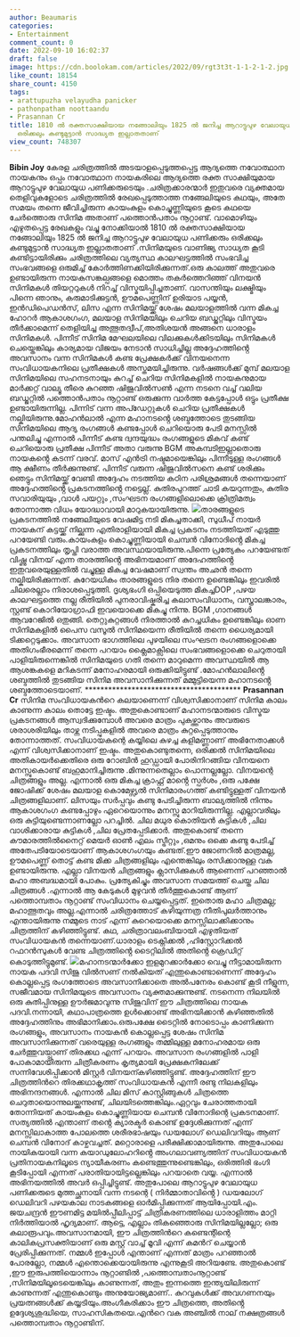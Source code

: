 ```yaml
---
author: Beaumaris
categories:
- Entertainment
comment_count: 0
date: 2022-09-10 16:02:37
draft: false
image: https://cdn.boolokam.com/articles/2022/09/rgt3t3t-1-1-2-1-2.jpg
like_count: 18154
share_count: 4150
tags:
- arattupuzha velayudha panicker
- pathonpatham noottaandu
- Prasannan Cr
title: 1810 ൽ രക്തസാക്ഷിയായ നങ്ങോലിയും 1825 ൽ ജനിച്ച ആറാട്ടുപുഴ വേലായുധ പണിക്കരും
  ഒരിക്കലും കണ്ടുമുട്ടാൻ സാദ്ധ്യത ഇല്ലാതതാണ്‌
view_count: 748307
---
```


**Bibin Joy** കേരള ചരിത്രത്തിൽ അടയാളപ്പെടുത്തപ്പെട്ട ആദ്യത്തെ നവോത്ഥാന നായകനും ഒപ്പം നവോത്ഥാന നായകരിലെ ആദ്യത്തെ രക്ത സാക്ഷിയുമായ ആറാട്ടുപുഴ വേലായുധ പണിക്കരുടെയും .ചരിത്രക്കാരന്മാർ ഇതുവരെ വ്യക്തമായ തെളിവുകളോടെ ചരിത്രത്തിൽ രേഖപ്പെടുത്താത്ത നങ്ങേലിയുടെ കഥയും, അതേ സമയം തന്നെ ജീവിച്ചിരുന്ന കായംകുളം കൊച്ചുണ്ണിയുടെ കൂടെ കഥയെ ചേർത്തൊരു സിനിമ അതാണ് പത്തൊൻപതാം നൂറ്റാണ്ട്. വാമൊഴിയും എഴുതപ്പെട്ട രേഖകളും വച്ചു നോക്കിയാൽ 1810 ൽ രക്തസാക്ഷിയായ നങ്ങോലിയും 1825 ൽ ജനിച്ച ആറാട്ടുപുഴ വേലായുധ പണിക്കരും ഒരിക്കലും കണ്ടുമുട്ടാൻ സാദ്ധ്യത ഇല്ലാതതാണ്‌ .സിനിമയുടെ വാണിജ്യ സാധ്യത കൂടി കണ്ടിട്ടായിരിക്കും ചരിത്രത്തിലെ വ്യത്യസ്ഥ കാലഘട്ടത്തിൽ സംഭവിച്ച സംഭവങ്ങളെ ഒരുമിച്ച് കോർത്തിണക്കിയിരിക്കുന്നത്.ഒരു കാലത്ത് അതുവരെ ഉണ്ടായിരുന്ന നായകസങ്കല്പങ്ങളെ മൊത്തം തകർത്തെറിഞ്ഞ് വിനയൻ സിനിമകൾ തിയറ്ററുകൾ നിറച്ച് വിസ്മയിപ്പിച്ചതാണ്. വാസന്തിയും ലക്ഷ്മിയും പിന്നെ ഞാനും, കരുമാടിക്കുട്ടൻ, ഊമപെണ്ണിന് ഉരിയാട പയ്യൻ, ഇൻഡിപെഡൻസ്, ലിസ എന്ന സിനിമയ്ക്ക് ശേഷം മലയാളത്തിൽ വന്ന മികച്ച ഹോറർ ആകാശഗംഗ, മലയാള സിനിമയിലും ചെറിയ ബഡ്ജറ്റിലും വിസ്മയം തീർക്കാമെന്ന് തെളിയിച്ച അത്ഭുതദ്വീപ്,അതിശയൻ അങ്ങനെ ധാരാളം സിനിമകൾ. പിന്നീട് സിനിമ മേഘലയിലെ വിലക്കുകൾക്കിടയിലും സിനിമകൾ ചെയ്തെങ്കിലും കാര്യമായ വിജയം നേടാൻ സാധിച്ചില്ല അദ്ദേഹത്തിൻ്റെ അവസാനം വന്ന സിനിമകൾ കണ്ട പ്രേക്ഷകർക്ക് വിനയനെന്ന സംവിധായകനിലെ പ്രതീക്ഷകൾ അസ്തമയിച്ചിരുന്നു. വർഷങ്ങൾക്ക് മുമ്പ് മലയാള സിനിമയിലെ സഹനടനായും കുറച്ച് ചെറിയ സിനിമകളിൽ നായകനുമായ മാർക്കറ്റ് വാല്യൂ തീരെ കുറഞ്ഞ ഷിജുവിൽസൺ എന്ന നടനെ വച്ച് വലിയ ബഡ്ജറ്റിൽ പത്തൊൻപതാം നൂറ്റാണ്ട് ഒരുക്കുന്ന വാർത്ത കേട്ടപ്പോൾ ഒട്ടും പ്രതീക്ഷ ഉണ്ടായിരുന്നില്ല. പിന്നിട് വന്ന അപ്ഡേറ്റുകൾ ചെറിയ പ്രതീക്ഷകൾ നല്കിയിരുന്നു.മോഹൻലാൽ എന്ന മഹാനടൻ്റെ ശബ്ദത്തോടെ തുടങ്ങിയ സിനിമയിലെ ആദ്യ രംഗങ്ങൾ കണ്ടപ്പോൾ ചെറിയൊരു പേടി മനസ്സിൽ പന്തലിച്ചു എന്നാൽ പിന്നീട് കണ്ട ദ്വന്ദയുദ്ധം രംഗങ്ങളുടെ മികവ് കണ്ട് ചെറിയൊരു പ്രതീക്ഷ പിന്നീട് അതാ വരുന്നു BGM അകമ്പടിഇല്ലാതൊരു നായകൻ്റെ കടന്ന് വരവ്. മാസ് എൻട്രി നഷ്ടമായെങ്കിലും പിന്നീടുള്ള രംഗങ്ങൾ ആ ക്ഷീണം തീർക്കുന്നുണ്ട്. പിന്നീട് വരുന്ന ഷിജുവിൽസനെ കണ്ട് ശരിക്കും ഞെട്ടും സിനിമയ്ക്ക് വേണ്ടി അദ്ദേഹം നടത്തിയ കഠിന പരിശ്രമങ്ങൾ തന്നെയാണ് അദ്ദേഹത്തിൻ്റെ പ്രകടനത്തിൻ്റെ നട്ടെല്ല്. കുതിരപുറത്ത് ചാടി കയറുന്നതും, കുതിര സവാരിയുയും ,വാൾ പയറ്റും ,സംഘടന രംഗങ്ങളിലൊക്കെ ക്രിത്രിമത്വം തോന്നാത്ത വിധം യോദ്ധാവായി മാറുകയായിരുന്നു. ![](https://cdn.boolokam.com/articles/2022/09/rgt3t3t-1-1-2-1-2.jpg)താരങ്ങളുടെ പ്രകടനത്തിൽ നങ്ങേലിയുടെ വേഷമിട്ട നടി മികച്ചതാക്കി, സുധീപ് നായർ നായകന് കട്ടയ്ക്ക് നില്ക്കുന്ന എതിരാളിയായി മികച്ച പ്രകടനം നടത്തിയത് എടുത്തു പറയേണ്ടി വരും.കായംകുളം കൊച്ചുണ്ണിയായി ചെമ്പൻ വിനോദിൻ്റെ മികച്ച പ്രകടനത്തിലും തൃപ്തി വരാത്ത അവസ്ഥയായിരുന്നു.പിന്നെ പ്രത്യേകം പറയേണ്ടത് വിഷ്ണു വിനയ് എന്ന താരത്തിൻ്റെ അഭിനയമാണ് അദേഹത്തിൻ്റെ ഇതുവരെയുള്ളതിൽ വച്ചുള്ള മികച്ച വേഷമാണ് സ്വന്തം അഛൻ തന്നെ നല്കിയിരിക്കുന്നത്. കുറേയധികം താരങ്ങളുടെ നിര തന്നെ ഉണ്ടെങ്കിലും ഇവരിൽ ചിലരെല്ലാം നിരാശപ്പെടുത്തി. ദൃശ്യഭംഗി ഒപ്പിയെടുത്ത മികച്ചDOP ,പഴയ കാലഘട്ടത്തെ നല്ല രീതിയിൽ പുനരാവിഷ്കരിച്ച കലാസംവിധാനം, വസ്ത്രാലങ്കാരം, സ്റ്റണ്ട് കൊറിയോഗ്രാഫി ഇവയൊക്കെ മികച്ചു നിന്നു. BGM ,ഗാനങ്ങൾ ആവറേജിൽ ഒതുങ്ങി. തെറ്റുകുറ്റങ്ങൾ നിരത്താൽ കുറച്ചധികം ഉണ്ടെങ്കിലും ഓണ സിനിമകളിൽ പൈസ വസൂൽ സിനിമയെന്ന രീതിയിൽ തന്നെ ധൈര്യമായി ടിക്കറ്റെടുക്കാം. അവസാന ഭാഗത്തിലെ പുഴയിലെ സംഘടന രംഗങ്ങളൊക്കെ അതിഗംഭീരമെന്ന് തന്നെ പറയാം ക്ലൈമാക്സിലെ സംഭവങ്ങളൊക്കെ ചെറുതായി പാളിയിരുന്നെങ്കിൽ സിനിമയുടെ ഗതി തന്നെ മാറുമെന്ന അവസ്ഥയിൽ ആ ആശങ്കകളെ മറികടന്ന് മനോഹരമായി ഒരുക്കിയിട്ടുണ്ട് .മോഹൻലാലിൻ്റെ ശബ്ദത്തിൽ തുടങ്ങിയ സിനിമ അവസാനിക്കുന്നത് മമ്മുട്ടിയെന്ന മഹാനടൻ്റെ ശബ്ദത്തോടെയാണ്. **************************************** **Prasannan Cr** സിനിമ സംവിധായകൻറെ കലയാണെന്ന് വിശ്വസിക്കാനാണ് സിനിമ കാലം കാണുന്ന കാലം തൊട്ടേ ഇഷ്ടം. അതുകൊണ്ടാണ് മഹാനടന്മാരുടെ വിസ്മയ പ്രകടനങ്ങൾ ആസ്വദിക്കുമ്പോൾ അവരെ മാത്രം പുകഴ്ത്താനും അവരുടെ ശരാശരിയിലും താഴ്ന്ന നടിപ്പുകളിൽ അവരെ മാത്രം കുറ്റപ്പെടുത്താനും തോന്നാത്തത്. സംവിധായകന്റെ കയ്യിലെ കുഴച്ച കളിമണ്ണാണ് അഭിനേതാക്കൾ എന്ന് വിശ്വസിക്കാനാണ് ഇഷ്ടം. അതുകൊണ്ടുതന്നെ, ഒരിക്കൽ സിനിമയിലെ അതികായർക്കെതിരെ ഒരു റോബിൻ ഹുഡ്ഡായി പോരിനിറങ്ങിയ വിനയനെ മനസ്സുകൊണ്ട് ബഹുമാനിച്ചിരുന്നു .മിന്നുന്നതെല്ലാം പൊന്നല്ലല്ലോ. വിനയന്റെ ചിത്രങ്ങളും അല്ല. എന്നാൽ ഒരു മികച്ച ക്രാഫ്റ്റ് മാൻ്റെ സ്പർശം ,ഒരു പക്ഷേ ജോഷിക്ക് ശേഷം മലയാള കൊമേഴ്സ്യൽ സിനിമാരംഗത്ത് കണ്ടിട്ടുള്ളത് വിനയൻ ചിത്രങ്ങളിലാണ്. ലിസയും സർപ്പവും കണ്ടു പേടിച്ചിരുന്ന ബാല്യത്തിൽ നിന്നും ആകാശഗംഗ കണ്ടപ്പോഴും ഏറെയൊന്നും മനസ്സു മാറിയിരുന്നില്ല. എല്ലാവരിലും ഒരു കുട്ടിയുണ്ടെന്നാണല്ലോ പറച്ചിൽ. ചില മധുര കൊതിയൻ കുട്ടികൾ ,ചില വാശിക്കാരായ കുട്ടികൾ ,ചില പ്രേതപ്പേടിക്കാർ. അതുകൊണ്ട് തന്നെ കൗമാരത്തിൽനൈറ്റ് മെയർ ഓൺ എലം സ്ട്രീറ്റും ,ഒമനും ഒക്കെ കണ്ടു പേടിച്ച് അതേപടിയോടെയാണ് ആകാശഗംഗയും കണ്ടത്.ഈ ജോണറിൽ മാത്രമല്ല, ഊമപെണ്ണ് തൊട്ട് കണ്ട മിക്ക ചിത്രങ്ങളിലും എന്തെങ്കിലും രസിക്കാനുള്ള വക ഉണ്ടായിരുന്നു. എല്ലാ വിനയൻ ചിത്രങ്ങളും ക്ലാസിക്കുകൾ ആണെന്ന് പറഞ്ഞാൽ മഹാ അബദ്ധമായി പോകും. പ്രത്യേകിച്ചും അവസാന സമയത്ത് ചെയ്ത ചില ചിത്രങ്ങൾ .എന്നാൽ ആ കേടുകൾ മുഴുവൻ തീർത്തുകൊണ്ട് ആണ് പത്തൊമ്പതാം നൂറ്റാണ്ട് സംവിധാനം ചെയ്യപ്പെട്ടത്. ഇതൊരു മഹാ ചിത്രമല്ല; മഹാത്ഭുതവും അല്ല.എന്നാൽ ചരിത്രത്തോട് കഴിയുന്നത്ര നീതിപുലർത്താനും എന്തായിരുന്നു നമ്മുടെ നാട് എന്ന് കുറെയൊക്കെ മനസ്സിലാക്കിക്കാനും ചിത്രത്തിന് കഴിഞ്ഞിട്ടുണ്ട്. കഥ, ചരിത്രാവലംബിയായി എഴുതിയത് സംവിധായകൻ തന്നെയാണ്.ധാരാളം ടെക്നിക്കൽ ,ഹിസ്റ്റോറിക്കൽ റഫറൻസുകൾ വേണ്ട ചിത്രത്തിൻ്റെ ടൈറ്റിലിൽ അതിൻ്റെ ക്രെഡിറ്റ് കൊടുത്തിട്ടുമുണ്ട്. ![](https://cdn.boolokam.com/articles/2022/09/rrr-1-1.webp)മഹാനടന്മാർക്കോ ഇളമുറക്കാർക്കോ വെച്ചു നീട്ടാമായിരുന്ന നായക പദവി സിജു വിൽസണ് നൽകിയത് എന്തുകൊണ്ടാണെന്ന് അദ്ദേഹം കൊല്ലപ്പെട്ട രംഗത്തോടെ അവസാനിക്കാതെ അൽപനേരം കൊണ്ട് കൂടി നീളുന്ന, സജീവമായ സിനിമയുടെ അവസാനം വ്യക്തമാക്കുന്നുണ്ട്. നടനെന്ന നിലയിൽ ഒരു കുതിപ്പിനുള്ള ഊർജമാവുന്നു സിജുവിന് ഈ ചിത്രത്തിലെ നായക പദവി.നന്നായി, കഥാപാത്രത്തെ ഉൾക്കൊണ്ട് അഭിനയിക്കാൻ കഴിഞ്ഞതിൽ അദ്ദേഹത്തിനും അഭിമാനിക്കാം.ഒരുപക്ഷേ ടൈറ്റിൽ നോടൊപ്പം കാണിക്കുന്ന രംഗങ്ങളും, അവസാനം നായകൻ കൊല്ലപ്പെട്ട ശേഷം സിനിമ അവസാനിക്കുന്നത് വരെയുള്ള രംഗങ്ങളും തമ്മിലുള്ള മനോഹരമായ ഒരു ചേർത്തുവയ്പ്പാണ് തിരക്കഥ എന്ന് പറയാം. അവസാന രംഗങ്ങളിൽ പാളി പോകാമായിരുന്ന ചിത്രീകരണം കൃത്യമായി പ്രേക്ഷകനിലേക്ക് സന്നിവേശിപ്പിക്കാൻ മിസ്റ്റർ വിനയന്കഴിഞ്ഞിട്ടുണ്ട്. അദ്ദേഹത്തിന് ഈ ചിത്രത്തിൻറെ തിരക്കഥാകൃത്ത് സംവിധായകൻ എന്നീ രണ്ടു നിലകളിലും അഭിനന്ദനങ്ങൾ. എന്നാൽ ചില മിസ് കാസ്റ്റിങ്ങുകൾ ചിത്രത്തെ ചെറുതായൊന്നുലയ്ക്കുന്നുണ്ട്, ചിലയിടത്തെങ്കിലും.ഏറ്റവും ചേരാത്തതായി തോന്നിയത് കായംകുളം കൊച്ചുണ്ണിയായ ചെമ്പൻ വിനോദിന്റെ പ്രകടനമാണ്. സത്യത്തിൽ എന്താണ് തൻ്റെ ക്യാരക്ടർ കൊണ്ട് ഉദ്ദേശിക്കുന്നത് എന്ന് മനസ്സിലാകാത്ത പോലത്തെ ശരീരഭാഷയും ഡയലോഗ് ഡെലിവറിയും ആണ് ചെമ്പൻ വിനോദ് കാഴ്ചവച്ചത്. മറ്റൊരാളെ പരീക്ഷിക്കാമായിരുന്നു. അതുപോലെ നായികയായി വന്ന കയാഡുലോഹറിൻ്റെ അംഗലാവണ്യത്തിന് സംവിധായകൻ പ്രതിനായകനിലൂടെ ന്യായീകരണം കണ്ടെത്തുന്നുണ്ടെങ്കിലും, ഒരിത്തിരി ഭംഗി കൂടിപ്പോയി എന്നത് പരാതിയായിട്ടല്ലെങ്കിലും പറയാതെ വയ്യ. എന്നാൽ അഭിനയത്തിൽ അവർ ഒപ്പിച്ചിട്ടുണ്ട്. അതുപോലെ ആറാട്ടുപുഴ വേലായുധ പണിക്കരുടെ മുത്തച്ഛനായി വന്ന നടന്റെ ( നിർമ്മാതാവിൻ്റെ ) ഡയലോഗ് ഡെലിവറി പഴയകാല നാടകങ്ങളെ ഓർമിപ്പിക്കുന്നത് ആയിപ്പോയി.എം. ജയചന്ദ്രൻ ഈണമിട്ട മയിൽപ്പീലിപ്പാട്ട് ചിത്രീകരണത്തിലെ ധാരാളിത്തം മാറ്റി നിർത്തിയാൽ ഹൃദ്യമാണ്. ആട്ടെ, എല്ലാം തികഞ്ഞൊരു സിനിമയില്ലല്ലോ; ഒരു കലാരൂപവും.അവസാനമായി, ഈ ചിത്രത്തിൻറെ കണ്ടെന്റിന്റെ കാലികപ്രസക്തിയാണ് ഒരു മസ്റ്റ് വാച്ച് മൂവി എന്ന് കമൻറ് ചെയ്യാൻ പ്രേരിപ്പിക്കുന്നത്. നമ്മൾ ഇപ്പോൾ എന്താണ് എന്നത് മാത്രം പറഞ്ഞാൽ പോരല്ലോ, നമ്മൾ എന്തൊക്കെയായിരുന്നു എന്നുകൂടി അറിയണ്ടേ. അതുകൊണ്ട് ,ഈ ഇരുപത്തിയൊന്നാം നൂറ്റാണ്ടിൽ ,പത്തൊമ്പതാംനൂറ്റാണ്ട് ,സിനിമയിലൂടെയെങ്കിലും കാണുന്നത്, അതും ഇന്നത്തെ ഇന്ത്യയിലിരുന്ന് കാണുന്നത് എന്തുകൊണ്ടും അനുയോജ്യമാണ്.. കുറവുകൾക്ക് അവഗണനയും പ്രയത്നങ്ങൾക്ക് കയ്യടിയും.അംഗീകരിക്കാം ഈ ചിത്രത്തെ, അതിൻ്റെ ഉദ്ദേശ്യശുദ്ധിയെ, സാഹസികതയെ.എൻറെ വക അഞ്ചിൽ നാല് നക്ഷത്രങ്ങൾ പത്തൊമ്പതാം നൂറ്റാണ്ടിന്.